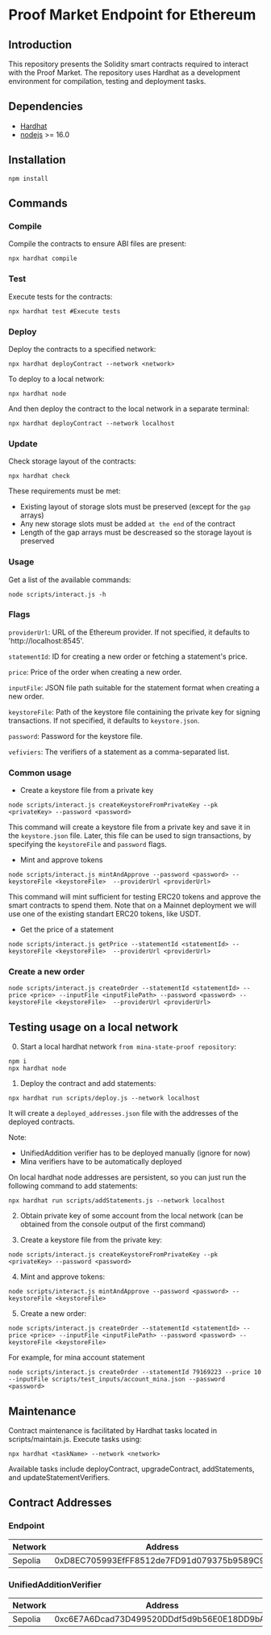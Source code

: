 # Proof Market Endpoint for Ethereum

## Introduction
This repository presents the Solidity smart contracts required to interact with the Proof Market.
The repository uses Hardhat as a development environment for compilation, testing and deployment tasks.

## Dependencies

- [Hardhat](https://hardhat.org/)
- [nodejs](https://nodejs.org/en/) >= 16.0

## Installation
```
npm install
```

## Commands

### Compile
Compile the contracts to ensure ABI files are present:
```
npx hardhat compile
```

### Test
Execute tests for the contracts:
```
npx hardhat test #Execute tests
```


### Deploy
Deploy the contracts to a specified network:
```
npx hardhat deployContract --network <network>
```

To deploy to a local network:
```
npx hardhat node
```
And then deploy the contract to the local network in a separate terminal:
```
npx hardhat deployContract --network localhost
```

### Update
Check storage layout of the contracts:
```
npx hardhat check
```
These requirements must be met:
- Existing layout of storage slots must be preserved (except for the `gap` arrays)
- Any new storage slots must be added `at the end` of the contract
- Length of the gap arrays must be descreased so the storage layout is preserved

### Usage
Get a list of the available commands:
```
node scripts/interact.js -h
```


### Flags

`providerUrl`:
URL of the Ethereum provider.
If not specified, it defaults to 'http://localhost:8545'.

`statementId`:
ID for creating a new order or fetching a statement's price.

`price`:
Price of the order when creating a new order.

`inputFile`:
JSON file path suitable for the statement format when creating a new order.

`keystoreFile`:
Path of the keystore file containing the private key for signing transactions.
If not specified, it defaults to `keystore.json`.

`password`:
Password for the keystore file.

`vefiviers`:
The verifiers of a statement as a comma-separated list.

### Common usage

- Create a keystore file from a private key
```
node scripts/interact.js createKeystoreFromPrivateKey --pk <privateKey> --password <password>
```
This command will create a keystore file from a private key and save it in the `keystore.json` file.
Later, this file can be used to sign transactions, by specifying the `keystoreFile` and `password` flags.

- Mint and approve tokens
```
node scripts/interact.js mintAndApprove --password <password> --keystoreFile <keystoreFile>  --providerUrl <providerUrl>
```
This command will mint sufficient for testing ERC20 tokens and approve the smart contracts to spend them.
Note that on a Mainnet deployment we will use one of the existing standart ERC20 tokens, like USDT.

- Get the price of a statement
```
node scripts/interact.js getPrice --statementId <statementId> --keystoreFile <keystoreFile>  --providerUrl <providerUrl>
```


### Create a new order
```
node scripts/interact.js createOrder --statementId <statementId> --price <price> --inputFile <inputFilePath> --password <password> --keystoreFile <keystoreFile>  --providerUrl <providerUrl>
```

## Testing usage on a local network
0. Start a local hardhat network `from mina-state-proof repository`:
```
npm i
npx hardhat node
```
1. Deploy the contract and add statements:
```
npx hardhat run scripts/deploy.js --network localhost
```
It will create a `deployed_addresses.json` file with the addresses of the deployed contracts.

Note:
- UnifiedAddition verifier has to be deployed manually (ignore for now)
- Mina verifiers have to be automatically deployed
    
On local hardhat node addresses are persistent, so you can just run the following command to add statements:
```
npx hardhat run scripts/addStatements.js --network localhost
```
2. Obtain private key of some account from the local network (can be obtained from the console output of the first command)

3. Create a keystore file from the private key:
```
node scripts/interact.js createKeystoreFromPrivateKey --pk <privateKey> --password <password>
```

4. Mint and approve tokens:
```
node scripts/interact.js mintAndApprove --password <password> --keystoreFile <keystoreFile>
```

5. Create a new order:
```
node scripts/interact.js createOrder --statementId <statementId> --price <price> --inputFile <inputFilePath> --password <password> --keystoreFile <keystoreFile>
```

For example, for mina account statement
```
node scripts/interact.js createOrder --statementId 79169223 --price 10 --inputFile scripts/test_inputs/account_mina.json --password <password>
```

## Maintenance

Contract maintenance is facilitated by Hardhat tasks located in scripts/maintain.js. Execute tasks using:
```
npx hardhat <taskName> --network <network>
```
Available tasks include deployContract, upgradeContract, addStatements, and updateStatementVerifiers.

## Contract Addresses

### Endpoint
| Network      | Address |
| ----------- | ----------- |
| Sepolia      | 0xD8EC705993EfFF8512de7FD91d079375b9589C90       |

### UnifiedAdditionVerifier
| Network      | Address |
| ----------- | ----------- |
| Sepolia      | 0xc6E7A6Dcad73D499520DDdf5d9b56E0E18DD9bAd       |
